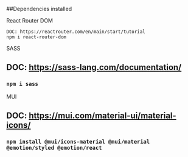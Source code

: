 ##Dependencies installed

React Router DOM

    DOC: https://reactrouter.com/en/main/start/tutorial
    npm i react-router-dom

SASS

## DOC: https://sass-lang.com/documentation/

### `npm i sass`

MUI

## DOC: https://mui.com/material-ui/material-icons/

### `npm install @mui/icons-material @mui/material @emotion/styled @emotion/react`

